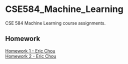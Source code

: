 # CSE584_Machine_Learning
CSE 584 Machine Learning course assignments.

## Homework
[Homework 1 - Eric Chou](./Homework1-Eric_Chou.pdf)  
[Homework 2 - Eric Chou](./Homework2-Eric_Chou.pdf)
